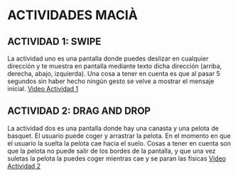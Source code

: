 # ACTIVIDADES MACIÀ

## ACTIVIDAD 1: SWIPE
  La actividad uno es una pantalla donde puedes deslizar en cualquier dirección y te muestra en pantalla mediante texto dicha dirección (arriba, derecha, abajo, izquierda).
  Una cosa a tener en cuenta es que al pasar 5 segundos sin haber hecho ningún gesto se velve a mostrar el mensaje inicial.
  [Video Actividad 1](https://www.youtube.com/watch?v=dQw4w9WgXcQ)

## ACTIVIDAD 2: DRAG AND DROP
  La actividad dos es una pantalla donde hay una canasta y una pelota de basquet. El usuario puede coger y arrastrar la pelota. En el momento en que el usuario la suelta la pelota cae hacia el suelo. 
  Cosas a tener  en cuenta son que la pelota no puede salir de los bordes de la pantalla, y que una vez suletas la pelota la puedes coger mientras cae y se paran las físicas
  [Video Actividad 2](https://www.youtube.com/watch?v=oHg5SJYRHA0)
